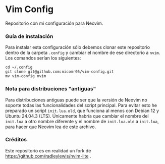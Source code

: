 # Vim Config
Repositorio con mi configuración para Neovim.

### Guía de instalación
Para instalar esta configuración sólo debemos clonar este repositorio dentro de la carpeta ```.config``` y cambiar el nombre de ese directorio a ```nvim```. Los comandos serían los siguientes:
```
cd ~/.config
git clone git@github.com:nicomr05/vim-config.git
mv vim-config nvim
```

### Nota para distribuciones "antiguas"
Para distribuciones antiguas puede ser que la versión de Neovim no soporte todas las funcionalidades del script principal. Para evitar esto he preparado un script ```init.lua.old```, que funciona al menos con Debian 12 y Ubuntu 24.04.3 (LTS). Únicamente habría que cambiar el nombre del ```init.lua``` a otro nombre diferente y el nombre de ```init.lua.old``` a ```init.lua```, para hacer que Neovim lea de este archivo.

### Créditos
Este repositorio es en realidad un fork de https://github.com/radleylewis/nvim-lite .
